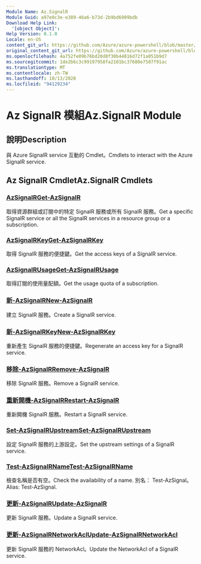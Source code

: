 ```yaml
---
Module Name: Az.SignalR
Module Guid: a97e0c3e-e389-46a6-b73d-2b9bd6909bdb
Download Help Link:
  '[object Object]': 
Help Version: 0.1.0
Locale: en-US
content_git_url: https://github.com/Azure/azure-powershell/blob/master/src/SignalR/SignalR/help/Az.SignalR.md
original_content_git_url: https://github.com/Azure/azure-powershell/blob/master/src/SignalR/SignalR/help/Az.SignalR.md
ms.openlocfilehash: 4a752fe09b76bd20d8f30b44816d72f1a051b9d7
ms.sourcegitcommit: 1de2b6c3c99197958fa2101bc37680e7507f91ac
ms.translationtype: MT
ms.contentlocale: zh-TW
ms.lasthandoff: 10/13/2020
ms.locfileid: "94129234"
---
```

# <span data-ttu-id="e80c5-101">Az SignalR 模組</span><span class="sxs-lookup"><span data-stu-id="e80c5-101">Az.SignalR Module</span></span>
## <span data-ttu-id="e80c5-102">說明</span><span class="sxs-lookup"><span data-stu-id="e80c5-102">Description</span></span>
<span data-ttu-id="e80c5-103">與 Azure SignalR service 互動的 Cmdlet。</span><span class="sxs-lookup"><span data-stu-id="e80c5-103">Cmdlets to interact with the Azure SignalR service.</span></span>

## <span data-ttu-id="e80c5-104">Az SignalR Cmdlet</span><span class="sxs-lookup"><span data-stu-id="e80c5-104">Az.SignalR Cmdlets</span></span>
### [<span data-ttu-id="e80c5-105">AzSignalR</span><span class="sxs-lookup"><span data-stu-id="e80c5-105">Get-AzSignalR</span></span>](Get-AzSignalR.md)
<span data-ttu-id="e80c5-106">取得資源群組或訂閱中的特定 SignalR 服務或所有 SignalR 服務。</span><span class="sxs-lookup"><span data-stu-id="e80c5-106">Get a specific SignalR service or all the SignalR services in a resource group or a subscription.</span></span>

### [<span data-ttu-id="e80c5-107">AzSignalRKey</span><span class="sxs-lookup"><span data-stu-id="e80c5-107">Get-AzSignalRKey</span></span>](Get-AzSignalRKey.md)
<span data-ttu-id="e80c5-108">取得 SignalR 服務的便捷鍵。</span><span class="sxs-lookup"><span data-stu-id="e80c5-108">Get the access keys of a SignalR service.</span></span>

### [<span data-ttu-id="e80c5-109">AzSignalRUsage</span><span class="sxs-lookup"><span data-stu-id="e80c5-109">Get-AzSignalRUsage</span></span>](Get-AzSignalRUsage.md)
<span data-ttu-id="e80c5-110">取得訂閱的使用量配額。</span><span class="sxs-lookup"><span data-stu-id="e80c5-110">Get the usage quota of a subscription.</span></span>

### [<span data-ttu-id="e80c5-111">新-AzSignalR</span><span class="sxs-lookup"><span data-stu-id="e80c5-111">New-AzSignalR</span></span>](New-AzSignalR.md)
<span data-ttu-id="e80c5-112">建立 SignalR 服務。</span><span class="sxs-lookup"><span data-stu-id="e80c5-112">Create a SignalR service.</span></span>

### [<span data-ttu-id="e80c5-113">新-AzSignalRKey</span><span class="sxs-lookup"><span data-stu-id="e80c5-113">New-AzSignalRKey</span></span>](New-AzSignalRKey.md)
<span data-ttu-id="e80c5-114">重新產生 SignalR 服務的便捷鍵。</span><span class="sxs-lookup"><span data-stu-id="e80c5-114">Regenerate an access key for a SignalR service.</span></span>

### [<span data-ttu-id="e80c5-115">移除-AzSignalR</span><span class="sxs-lookup"><span data-stu-id="e80c5-115">Remove-AzSignalR</span></span>](Remove-AzSignalR.md)
<span data-ttu-id="e80c5-116">移除 SignalR 服務。</span><span class="sxs-lookup"><span data-stu-id="e80c5-116">Remove a SignalR service.</span></span>

### [<span data-ttu-id="e80c5-117">重新開機-AzSignalR</span><span class="sxs-lookup"><span data-stu-id="e80c5-117">Restart-AzSignalR</span></span>](Restart-AzSignalR.md)
<span data-ttu-id="e80c5-118">重新開機 SignalR 服務。</span><span class="sxs-lookup"><span data-stu-id="e80c5-118">Restart a SignalR service.</span></span>

### [<span data-ttu-id="e80c5-119">Set-AzSignalRUpstream</span><span class="sxs-lookup"><span data-stu-id="e80c5-119">Set-AzSignalRUpstream</span></span>](Set-AzSignalRUpstream.md)
<span data-ttu-id="e80c5-120">設定 SignalR 服務的上游設定。</span><span class="sxs-lookup"><span data-stu-id="e80c5-120">Set the upstream settings of a SignalR service.</span></span>

### [<span data-ttu-id="e80c5-121">Test-AzSignalRName</span><span class="sxs-lookup"><span data-stu-id="e80c5-121">Test-AzSignalRName</span></span>](Test-AzSignalRName.md)
<span data-ttu-id="e80c5-122">檢查名稱是否有空。</span><span class="sxs-lookup"><span data-stu-id="e80c5-122">Check the availability of a name.</span></span> <span data-ttu-id="e80c5-123">別名： Test-AzSignal。</span><span class="sxs-lookup"><span data-stu-id="e80c5-123">Alias: Test-AzSignal.</span></span>

### [<span data-ttu-id="e80c5-124">更新-AzSignalR</span><span class="sxs-lookup"><span data-stu-id="e80c5-124">Update-AzSignalR</span></span>](Update-AzSignalR.md)
<span data-ttu-id="e80c5-125">更新 SignalR 服務。</span><span class="sxs-lookup"><span data-stu-id="e80c5-125">Update a SignalR service.</span></span>

### [<span data-ttu-id="e80c5-126">更新-AzSignalRNetworkAcl</span><span class="sxs-lookup"><span data-stu-id="e80c5-126">Update-AzSignalRNetworkAcl</span></span>](Update-AzSignalRNetworkAcl.md)
<span data-ttu-id="e80c5-127">更新 SignalR 服務的 NetworkAcl。</span><span class="sxs-lookup"><span data-stu-id="e80c5-127">Update the NetworkAcl of a SignalR service.</span></span>

